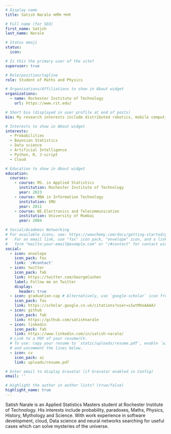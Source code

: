 ```yaml
---
# Display name
title: Satish Narale सतीश नराले

# Full name (for SEO)
first_name: Satish
last_name: Narale

# Status emoji
status:
  icon: 

# Is this the primary user of the site?
superuser: true

# Role/position/tagline
role: Student of Maths and Physics

# Organizations/Affiliations to show in About widget
organizations:
  - name: Rochester Institute of Technology
    url: https://www.rit.edu/

# Short bio (displayed in user profile at end of posts)
bio: My research interests include distributed robotics, mobile computing and programmable matter.

# Interests to show in About widget
interests:
  - Probabilities
  - Bayesian Statistics
  - Data science  
  - Artificial Intelligence
  - Python, R, J-script
  - Cloud

# Education to show in About widget
education:
  courses:
    - course: MS. in Applied Statistics
      institution: Rochester Institute of Technology
      year: 2023
    - course: MBA in Information Technology
      institution: SMU
      year: 2011
    - course: BE.Electronics and Telecommunication
      institution: University of Mumbai
      year: 2004

# Social/Academic Networking
# For available icons, see: https://wowchemy.com/docs/getting-started/page-builder/#icons
#   For an email link, use "fas" icon pack, "envelope" icon, and a link in the
#   form "mailto:your-email@example.com" or "/#contact" for contact widget.
social:
  - icon: envelope
    icon_pack: fas
    link: '/#contact'
  - icon: twitter
    icon_pack: fab
    link: https://twitter.com/GeorgeCushen
    label: Follow me on Twitter
    display:
      header: true
  - icon: graduation-cap # Alternatively, use `google-scholar` icon from `ai` icon pack
    icon_pack: fas
    link: https://scholar.google.co.uk/citations?user=sIwtMXoAAAAJ
  - icon: github
    icon_pack: fab
    link: https://github.com/satishnarale
  - icon: linkedin
    icon_pack: fab
    link: https://www.linkedin.com/in/satish-narale/
  # Link to a PDF of your resume/CV.
  # To use: copy your resume to `static/uploads/resume.pdf`, enable `ai` icons in `params.yaml`,
  # and uncomment the lines below.
  - icon: cv
    icon_pack: ai
    link: uploads/resume.pdf

# Enter email to display Gravatar (if Gravatar enabled in Config)
email: ''

# Highlight the author in author lists? (true/false)
highlight_name: true
---
```


Satish Narale is an Applied Statistics Masters student at Rochester Institute of Technology. His interests include probability, paradoxes, Maths, Physics, History, Mythology and Science. With work experience in software development, cloud, Data science and neural networks searching for useful cases which can solve mysteries of the universe.

